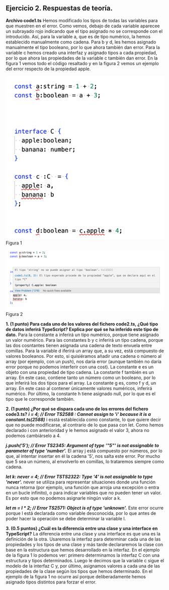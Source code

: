 ## Ejercicio 2. Respuestas de teoría. 

**Archivo code1.ts** 
Hemos modificado los tipos de todas las variables para que muestren en el error. Como vemos, debajo de cada variable aparecee un subrayado rojo indicando que el tipo asignado no se corresponde con el introducido. Así, para la variable a, que es de tipo numérico, la hemos establecido manualmente como cadena. Para b y d, les hemos asignado manualmente el tipo booleano, por lo que ahora también dan error. Para la variable c hemos creado una interfaz y asignado tipos a cada propiedad, por lo que ahora las propiedades de la variable c también dan error. 
En la figura 1 vemos todo el código resaltado y en la figura 2 vemos un ejemplo del error respecto de la propiedad apple. 

![Figura 1](./img/img1.png)
Figura 1

![Figura 2](./img/img2.png)
Figura 2




**1. (1 punto) Para cada uno de los valores del fichero code2.ts, ¿Qué tipo de datos inferirá TypeScript? Explica por qué se ha inferido este tipo de dato.**
Para la constante a inferirá un tipo numérico, porque tiene asignado un valor numérico. 
Para las constantes b y c inferirá un tipo cadena, porque las dos cosntantes tienen asignada una cadena de texto envuela entre comillas. 
Para la variable d iferirá un array que, a su vez, está compuesto de valores booleanos. Por esto, si quisiéramos añadir una cadena o número al array (por ejemplo, con un push), nos daría error (aunque también no daría error porque no podemos interferir con una cost). 
La constante e es un objeto con una propiedad de tipo cadena. 
La constante f también es un array. En este caso, contiene tanto un número como un booleano, por lo que inferirá los dos tipos para el array.
La constante g es, como f y d, un array. En este caso al contener únicamente valores numéricos, inferirá numérico. 
Por último, la constante h  tiene asignado null, por lo que es el tipo que le corresponde también.

**2. (1 punto) ¿Por qué se dispara cada uno de los errores del fichero code3.ts?**
***i = 4; // Error TS2588 : Cannot assign to 'i' because it is a constant.ts(2588)***
i esstá establecida como constante, lo que quiere decir que no puede modificarse, al contrario de lo que pasa con let. Como hemos declarado i con anterioridad y le hemos asignado el valor 3, ahora no podemos cambiárselo a 4. 

***j.push('5'); // Error TS2345: Argument of type '"5"' is not assignable to parameter of type 'number'.***
El array j está compuesto por números, por lo que, al intentar insertar en él la cadena '5', nos salta este error. Por mucho que 5 sea un número, al envolverlo en comillas, lo trataremos siempre como cadena. 

***let k: never = 4; // Error TSTS2322: Type '4' is not assignable to type 'never'.***
never se utiliza para representar situaciones donde una función nunca retorna (por ejemplo, una función que arroja una excepción o entra en un bucle infinito), o para indicar variables que no pueden tener un valor. Es por esto que no podemos asignarle ningún valor a k. 

***let m = l * 2; // Error TS2571: Object is of type 'unknown'.***
Este error ocurre porque l está declarada como variable desconocida, por lo que antes de poder hacer la operación se debe determinar la variable l. 

**3. (0.5 puntos) ¿Cuál es la diferencia entre una clase y una interface en TypeScript?**
La diferencia entre una clase y una interface es que una es la definición de la otra. Usaremos la interfaz para determinar cada una de las propiedades y los tipos de una clase y más tarde declararemos la clase con base en la estructura que hemos desarrollado en la interfaz. 
En el ejemplo de la figura 1 lo podemos ver: primero determinamos la interfaz C con una estructura y tipos determinados. Luego le decimos que la variable c sigue el modelo de la interfaz C y, por último, asignamos valores a cada una de las propiedades de la clase según los tipos que hemos determinado. En el ejemplo de la figura 1 no ocurre así porque deliberadamente hemos asignado tipos distintos para forzar el error. 

